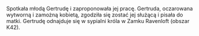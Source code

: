 Spotkała młodą Gertrudę i zaproponowała jej pracę. Gertruda, oczarowana wytworną i zamożną kobietą, zgodziła się zostać jej służącą i pisała do matki. Gertrudę odnajduje się w sypialni króla w Zamku Ravenloft (obszar K42).
